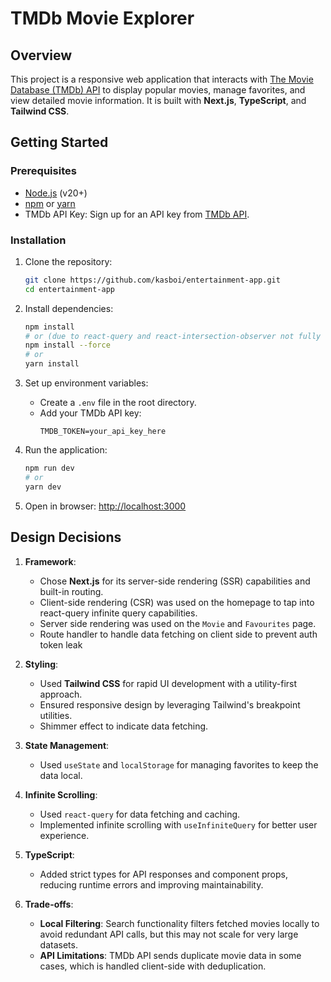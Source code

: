 # **TMDb Movie Explorer**

## **Overview**

This project is a responsive web application that interacts with [The Movie Database (TMDb) API](https://developers.themoviedb.org/3) to display popular movies, manage favorites, and view detailed movie information. It is built with **Next.js**, **TypeScript**, and **Tailwind CSS**.

## **Getting Started**

### **Prerequisites**

- [Node.js](https://nodejs.org/) (v20+)
- [npm](https://www.npmjs.com/) or [yarn](https://yarnpkg.com/)
- TMDb API Key: Sign up for an API key from [TMDb API](https://developers.themoviedb.org/3/getting-started/introduction).

### **Installation**

1. Clone the repository:

   ```bash
   git clone https://github.com/kasboi/entertainment-app.git
   cd entertainment-app
   ```

2. Install dependencies:

   ```bash
   npm install
   # or (due to react-query and react-intersection-observer not fully compatible with react v19+)
   npm install --force
   # or
   yarn install
   ```

3. Set up environment variables:

   - Create a `.env` file in the root directory.
   - Add your TMDb API key:
     ```env
     TMDB_TOKEN=your_api_key_here
     ```

4. Run the application:

   ```bash
   npm run dev
   # or
   yarn dev
   ```

5. Open in browser: [http://localhost:3000](http://localhost:3000)

## **Design Decisions**

1. **Framework**:

   - Chose **Next.js** for its server-side rendering (SSR) capabilities and built-in routing.
   - Client-side rendering (CSR) was used on the homepage to tap into react-query infinite query capabilities.
   - Server side rendering was used on the `Movie` and `Favourites` page.
   - Route handler to handle data fetching on client side to prevent auth token leak

2. **Styling**:

   - Used **Tailwind CSS** for rapid UI development with a utility-first approach.
   - Ensured responsive design by leveraging Tailwind's breakpoint utilities.
   - Shimmer effect to indicate data fetching.

3. **State Management**:

   - Used `useState` and `localStorage` for managing favorites to keep the data local.

4. **Infinite Scrolling**:

   - Used `react-query` for data fetching and caching.
   - Implemented infinite scrolling with `useInfiniteQuery` for better user experience.

5. **TypeScript**:

   - Added strict types for API responses and component props, reducing runtime errors and improving maintainability.

6. **Trade-offs**:
   - **Local Filtering**: Search functionality filters fetched movies locally to avoid redundant API calls, but this may not scale for very large datasets.
   - **API Limitations**: TMDb API sends duplicate movie data in some cases, which is handled client-side with deduplication.
